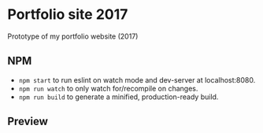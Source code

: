 # Portfolio site 2017
Prototype of my portfolio website (2017)

## NPM
* `npm start` to run eslint on watch mode and dev-server at localhost:8080.
* `npm run watch` to only watch for/recompile on changes.
* `npm run build` to generate a minified, production-ready build.

## Preview
<a href="https://media.giphy.com/media/l4EpfM87HhE6sbp1S/giphy.gif"></a>
